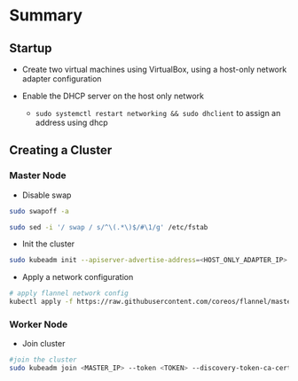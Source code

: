 # Summary

## Startup

- Create two virtual machines using VirtualBox, using a host-only network adapter configuration

- Enable the DHCP server on the host only network

  - `sudo systemctl restart networking && sudo dhclient` to assign an address using dhcp

## Creating a Cluster

### Master Node

- Disable swap

```bash
sudo swapoff -a

sudo sed -i '/ swap / s/^\(.*\)$/#\1/g' /etc/fstab
```

- Init the cluster

```bash
sudo kubeadm init --apiserver-advertise-address=<HOST_ONLY_ADAPTER_IP> --pod-network-cidr=192.168.0.0/16
```

- Apply a network configuration

```bash
# apply flannel network config
kubectl apply -f https://raw.githubusercontent.com/coreos/flannel/master/Documentation/kube-flannel.yml
```

### Worker Node

- Join cluster

```bash
#join the cluster
sudo kubeadm join <MASTER_IP> --token <TOKEN> --discovery-token-ca-cert-hash <HASH>
```
